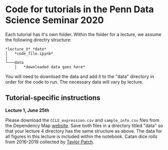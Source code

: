 # Code for tutorials in the Penn Data Science Seminar 2020


Each tutorial has it's own folder. Within the folder for a lecture, we assume the following directry structure:

```
*lecture_X*_*date*
│   *code_file.ipynb*    
│
└───data
    │   *downloaded data goes here*

```


You will need to download the data and add it to the "data" directory in order for the code to run. The necessary data will vary by lecture.


## Tutorial-specific instructions


**Lecture 1, June 25th**

Please download the `CCLE_expression.csv` and `sample_info.csv` files from the Dependency Map [website](https://depmap.org/portal/download/). Save both files in a directory titled "data" so that your lecture 4 directory has the same structure as above. The data for all figures in this lecture is included within the notebook. Catan dice rolls from 2016-2019 collected by [Taylor Patch](https://github.com/tcpatch).

